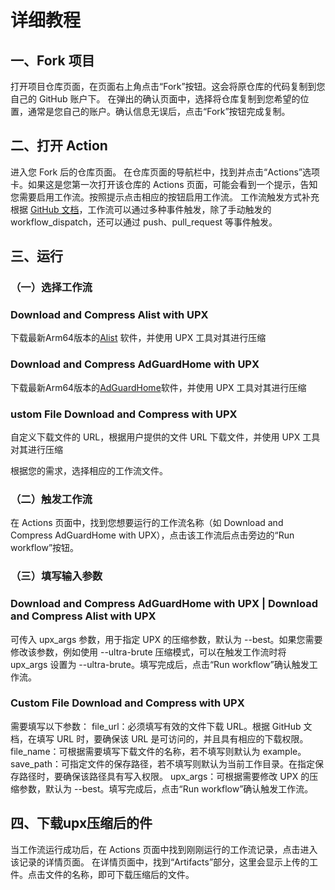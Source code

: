 # 详细教程

## 一、Fork 项目
打开项目仓库页面，在页面右上角点击“Fork”按钮。这会将原仓库的代码复制到您自己的 GitHub 账户下。
在弹出的确认页面中，选择将仓库复制到您希望的位置，通常是您自己的账户。确认信息无误后，点击“Fork”按钮完成复制。

## 二、打开 Action
进入您 Fork 后的仓库页面。
在仓库页面的导航栏中，找到并点击“Actions”选项卡。如果这是您第一次打开该仓库的 Actions 页面，可能会看到一个提示，告知您需要启用工作流。按照提示点击相应的按钮启用工作流。
工作流触发方式补充
根据 [GitHub 文档](https://docs.github.com/zh/actions)，工作流可以通过多种事件触发，除了手动触发的 workflow_dispatch，还可以通过 push、pull_request 等事件触发。

## 三、运行
### （一）选择工作流
### Download and Compress Alist with UPX
下载最新Arm64版本的[Alist](https://github.com/AlistGo/alist) 软件，并使用 UPX 工具对其进行压缩
### Download and Compress AdGuardHome with UPX
下载最新Arm64版本的[AdGuardHome](https://github.com/AdguardTeam/AdGuardHome)软件，并使用 UPX 工具对其进行压缩
### ustom File Download and Compress with UPX
自定义下载文件的 URL，根据用户提供的文件 URL 下载文件，并使用 UPX 工具对其进行压缩

根据您的需求，选择相应的工作流文件。

### （二）触发工作流

在 Actions 页面中，找到您想要运行的工作流名称（如 Download and Compress AdGuardHome with UPX），点击该工作流后点击旁边的“Run workflow”按钮。

### （三）填写输入参数
### Download and Compress AdGuardHome with UPX | Download and Compress Alist with UPX
可传入 upx_args 参数，用于指定 UPX 的压缩参数，默认为 --best。如果您需要修改该参数，例如使用 --ultra-brute 压缩模式，可以在触发工作流时将 upx_args 设置为 --ultra-brute。填写完成后，点击“Run workflow”确认触发工作流。
### Custom File Download and Compress with UPX
需要填写以下参数：
file_url：必须填写有效的文件下载 URL。根据 GitHub 文档，在填写 URL 时，要确保该 URL 是可访问的，并且具有相应的下载权限。
file_name：可根据需要填写下载文件的名称，若不填写则默认为 example。
save_path：可指定文件的保存路径，若不填写则默认为当前工作目录。在指定保存路径时，要确保该路径具有写入权限。
upx_args：可根据需要修改 UPX 的压缩参数，默认为 --best。填写完成后，点击“Run workflow”确认触发工作流。
## 四、下载upx压缩后的件
当工作流运行成功后，在 Actions 页面中找到刚刚运行的工作流记录，点击进入该记录的详情页面。
在详情页面中，找到“Artifacts”部分，这里会显示上传的工件。点击文件的名称，即可下载压缩后的文件。
